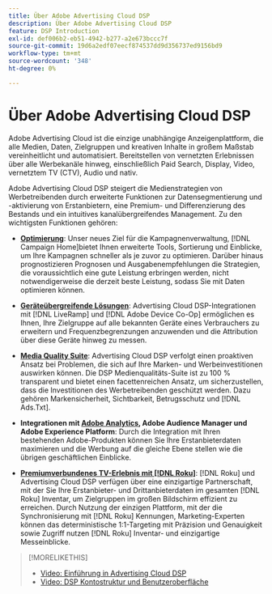 ```yaml
---
title: Über Adobe Advertising Cloud DSP
description: Über Adobe Advertising Cloud DSP
feature: DSP Introduction
exl-id: def006b2-eb51-4942-b277-a2e673bccc7f
source-git-commit: 19d6a2edf07eecf874537dd9d356737ed9156bd9
workflow-type: tm+mt
source-wordcount: '348'
ht-degree: 0%

---
```


# Über Adobe Advertising Cloud DSP

Adobe Advertising Cloud ist die einzige unabhängige Anzeigenplattform, die alle Medien, Daten, Zielgruppen und kreativen Inhalte in großem Maßstab vereinheitlicht und automatisiert. Bereitstellen von vernetzten Erlebnissen über alle Werbekanäle hinweg, einschließlich Paid Search, Display, Video, vernetztem TV (CTV), Audio und nativ.

Adobe Advertising Cloud DSP steigert die Medienstrategien von Werbetreibenden durch erweiterte Funktionen zur Datensegmentierung und -aktivierung von Erstanbietern, eine Premium- und Differenzierung des Bestands und ein intuitives kanalübergreifendes Management. Zu den wichtigsten Funktionen gehören:

* [**Optimierung**](features/optimization.md): Unser neues Ziel für die Kampagnenverwaltung, [!DNL Campaign Home]bietet Ihnen erweiterte Tools, Sortierung und Einblicke, um Ihre Kampagnen schneller als je zuvor zu optimieren. Darüber hinaus prognostizieren Prognosen und Ausgabenempfehlungen die Strategien, die voraussichtlich eine gute Leistung erbringen werden, nicht notwendigerweise die derzeit beste Leistung, sodass Sie mit Daten optimieren können.

* [**Geräteübergreifende Lösungen**](features/cross-device-solutions.md): Advertising Cloud DSP-Integrationen mit [!DNL LiveRamp] und [!DNL Adobe Device Co-Op] ermöglichen es Ihnen, Ihre Zielgruppe auf alle bekannten Geräte eines Verbrauchers zu erweitern und Frequenzbegrenzungen anzuwenden und die Attribution über diese Geräte hinweg zu messen.

* [**Media Quality Suite**](features/brand-safety-media-quality.md): Advertising Cloud DSP verfolgt einen proaktiven Ansatz bei Problemen, die sich auf Ihre Marken- und Werbeinvestitionen auswirken können. Die DSP Medienqualitäts-Suite ist zu 100 % transparent und bietet einen facettenreichen Ansatz, um sicherzustellen, dass die Investitionen des Werbetreibenden geschützt werden. Dazu gehören Markensicherheit, Sichtbarkeit, Betrugsschutz und [!DNL Ads.Txt].

* **Integrationen mit [Adobe Analytics](/help/integrations/analytics/overview.md), Adobe Audience Manager und Adobe Experience Platform**: Durch die Integration mit Ihren bestehenden Adobe-Produkten können Sie Ihre Erstanbieterdaten maximieren und die Werbung auf die gleiche Ebene stellen wie die übrigen geschäftlichen Einblicke.

* [**Premiumverbundenes TV-Erlebnis mit [!DNL Roku]**](/help/dsp/inventory/roku-inventory.md): [!DNL Roku] und Advertising Cloud DSP verfügen über eine einzigartige Partnerschaft, mit der Sie Ihre Erstanbieter- und Drittanbieterdaten im gesamten [!DNL Roku] Inventar, um Zielgruppen im großen Bildschirm effizient zu erreichen. Durch Nutzung der einzigen Plattform, mit der die Synchronisierung mit [!DNL Roku] Kennungen, Marketing-Experten können das deterministische 1:1-Targeting mit Präzision und Genauigkeit sowie Zugriff nutzen [!DNL Roku] Inventar- und einzigartige Messeinblicke.

>[!MORELIKETHIS]
>
>* [Video: Einführung in Advertising Cloud DSP](https://experienceleague.adobe.com/docs/advertising-cloud-learn/tutorials/dsp/intro.html)
>* [Video: DSP Kontostruktur und Benutzeroberfläche](https://experienceleague.adobe.com/docs/advertising-cloud-learn/tutorials/dsp/ui.html)

